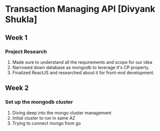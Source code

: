# Transaction Managing API [Divyank Shukla]

## Week 1

### Project Research
1. Made sure to understand all the requirements and scope for our idea 
2. Narrowed down database as mongodb to leverage it's CP property.
3. Finalized ReactJS and researched about it for front-end development.

## Week 2

### Set up the mongodb cluster
1. Diving deep into the mongo cluster management
2. Initial cluster to run in same AZ  
3. Trying to connect mongo from go
